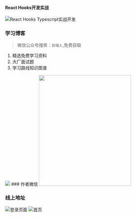 #### React Hooks开发实战
![React Hooks Typescript实战开发](https://z3.ax1x.com/2021/10/31/Ipw1Wn.md.png)
### 学习博客
>微信公众号搜索：`前端人`,免费获取
1. 精选免费学习资料
2. 大厂面试题
3. 学习路线知识图谱
<img src="https://s1.ax1x.com/2023/03/05/ppEWuzn.png">
### 作者微信
<img src="https://z3.ax1x.com/2021/10/31/IpwRTe.jpg"  height="360" width="300">


### 线上地址
![登录页面](https://s1.ax1x.com/2023/03/05/ppERjaD.png)
![首页](https://s1.ax1x.com/2023/03/05/ppEWSGd.png)

